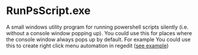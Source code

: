 # RunPsScript.exe

A small windows utility program for running powershell scripts silently (i.e. 
without a console window popping up). You could use this for places
where the console window always pops up by default. For example You
could use this to create right click menu automation in regedit 
([see example](https://gist.github.com/etcetra7n/569ee8a34eb773e5de917f653f921e0a))
